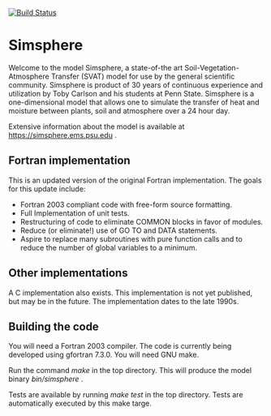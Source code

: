 [![Build Status](https://travis-ci.com/tjc181/simsphere.svg?branch=master)](https://travis-ci.com/tjc181/simsphere)

# Simsphere

Welcome to the model Simsphere, a state-of-the art
Soil-Vegetation-Atmosphere Transfer (SVAT) model for use by the general
scientific community. Simsphere is product of 30 years of continuous
experience and utilization by Toby Carlson and his students at Penn
State. Simsphere is a one-dimensional model that allows one to simulate
the transfer of heat and moisture between plants, soil and atmosphere
over a 24 hour day.

Extensive information about the model is available at
https://simsphere.ems.psu.edu .

## Fortran implementation

This is an updated version of the original Fortran implementation.  The goals for this update include:

* Fortran 2003 compliant code with free-form source formatting.
* Full Implementation of unit tests.
* Restructuring of code to eliminate COMMON blocks in favor of modules.
* Reduce (or eliminate!) use of GO TO and DATA statements.
* Aspire to replace many subroutines with pure function calls and to reduce the number of global variables to a minimum.

## Other implementations

A C implementation also exists.  This implementation is not yet published,
but may be in the future.  The implementation dates to the late 1990s.

## Building the code

You will need a Fortran 2003 compiler.  The code is currently being
developed using gfortran 7.3.0.  You will need GNU make.

Run the command _make_ in the top directory.  This will produce the model binary _bin/simsphere_ .

Tests are available by running _make test_ in the top directory.  Tests are automatically executed by this make targe.


